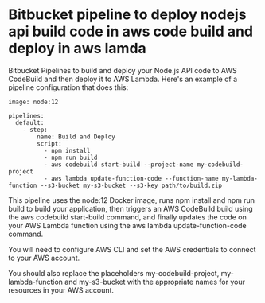 # Bitbucket pipeline to deploy nodejs api build code in aws code build and deploy in aws lamda

Bitbucket Pipelines to build and deploy your Node.js API code to AWS CodeBuild and then deploy it to AWS Lambda. Here's an example of a pipeline configuration that does this:

```pipeline
image: node:12

pipelines:
  default:
    - step:
        name: Build and Deploy
        script:
          - npm install
          - npm run build
          - aws codebuild start-build --project-name my-codebuild-project
          - aws lambda update-function-code --function-name my-lambda-function --s3-bucket my-s3-bucket --s3-key path/to/build.zip

```

This pipeline uses the node:12 Docker image, runs npm install and npm run build to build your application, then triggers an AWS CodeBuild build using the aws codebuild start-build command, and finally updates the code on your AWS Lambda function using the aws lambda update-function-code command.

You will need to configure AWS CLI and set the AWS credentials to connect to your AWS account.

You should also replace the placeholders my-codebuild-project, my-lambda-function and my-s3-bucket with the appropriate names for your resources in your AWS account.

